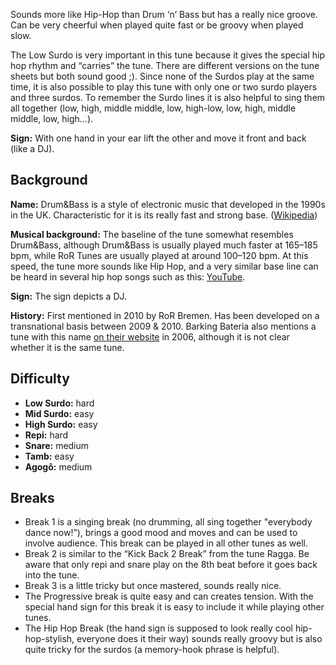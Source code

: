 Sounds more like Hip-Hop than Drum ‘n’ Bass but has a really nice groove. Can be very cheerful when played quite fast
or be groovy when played slow.

The Low Surdo is very important in this tune because it gives the special hip hop rhythm and “carries” the tune. There
are different versions on the tune sheets but both sound good ;). Since none of the Surdos play at the same time, it is
also possible to play this tune with only one or two surdo players and three surdos. To remember the Surdo lines it is
also helpful to sing them all together (low, high, middle middle, low, high-low, low, high, middle middle, low, high…).

**Sign:** With one hand in your ear lift the other and move it front and back (like a DJ).

## Background

**Name:** Drum&Bass is a style of electronic music that developed in the 1990s in the UK. Characteristic for it is its really fast and strong base. ([Wikipedia](https://en.wikipedia.org/wiki/Drum_and_bass))

**Musical background:** The baseline of the tune somewhat resembles Drum&Bass, although Drum&Bass is usually played much faster at 165–185 bpm, while RoR Tunes are usually played at around 100–120 bpm. At this speed, the tune more sounds like Hip Hop, and a very similar base line can be heard in several hip hop songs such as this: [YouTube](https://www.youtube.com/watch?v=UePtoxDhJSw).

**Sign:** The sign depicts a DJ.

**History:** First mentioned in 2010 by RoR Bremen. Has been developed on a transnational basis between 2009 & 2010. Barking Bateria also mentions a tune with this name [on their website](https://web.archive.org/web/20061023061031/http://www.barkingbateria.co.uk/samba.htm) in 2006, although it is not clear whether it is the same tune.

## Difficulty

* **Low Surdo:** hard
* **Mid Surdo:** easy
* **High Surdo:** easy
* **Repi:** hard
* **Snare:** medium
* **Tamb:** easy
* **Agogô:** medium


## Breaks

* Break 1 is a singing break (no drumming, all sing together "everybody dance now!”), brings a good mood and moves and
  can be used to involve audience. This break can be played in all other tunes as well.
* Break 2 is similar to the “Kick Back 2 Break” from the tune Ragga. Be aware that only repi and snare play on the 8th
  beat before it goes back into the tune.
* Break 3 is a little tricky but once mastered, sounds really nice.
* The Progressive break is quite easy and can creates tension. With the special hand sign for this break it is easy to
  include it while playing other tunes.
* The Hip Hop Break (the hand sign is supposed to look really cool hip-hop-stylish, everyone does it their way) sounds
  really groovy but is also quite tricky for the surdos (a memory-hook phrase is helpful).